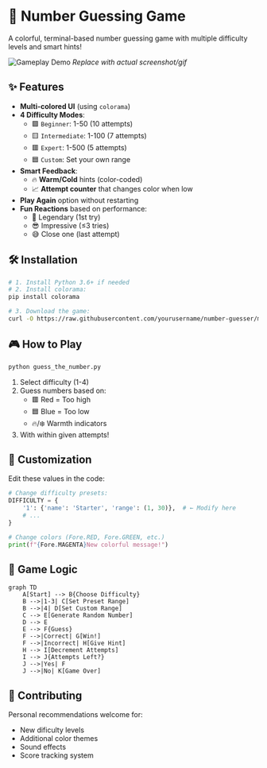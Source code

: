 # 🔢 Number Guessing Game

A colorful, terminal-based number guessing game with multiple difficulty levels and smart hints!

![Gameplay Demo](demo.gif) *Replace with actual screenshot/gif*

## ✨ Features
- **Multi-colored UI** (using `colorama`)
- **4 Difficulty Modes**:
  - 🟩 `Beginner`: 1-50 (10 attempts)
  - 🟨 `Intermediate`: 1-100 (7 attempts)
  - 🟥 `Expert`: 1-500 (5 attempts)
  - 🟦 `Custom`: Set your own range
- **Smart Feedback**:
  - 🔥 **Warm/Cold** hints (color-coded)
  - 📈 **Attempt counter** that changes color when low
- **Play Again** option without restarting
- **Fun Reactions** based on performance:
  - 🤯 Legendary (1st try)
  - 😎 Impressive (≤3 tries)
  - 😅 Close one (last attempt)

## 🛠️ Installation
```bash
# 1. Install Python 3.6+ if needed
# 2. Install colorama:
pip install colorama

# 3. Download the game:
curl -O https://raw.githubusercontent.com/yourusername/number-guesser/main/guess_the_number.py
```
## 🎮 How to Play
```bash
python guess_the_number.py
```
1. Select difficulty (1-4)
2. Guess numbers based on:
   - 🟥 Red = Too high
   - 🟦 Blue = Too low
   - 🔥/❄️ Warmth indicators
3. With within given attempts!

## 🎨 Customization
Edit these values in the code:
```python
# Change difficulty presets:
DIFFICULTY = {
    '1': {'name': 'Starter', 'range': (1, 30)},  # ← Modify here
    # ...
}

# Change colors (Fore.RED, Fore.GREEN, etc.)
print(f"{Fore.MAGENTA}New colorful message!")
```

## 📜 Game Logic

```mermaid
graph TD
    A[Start] --> B{Choose Difficulty}
    B -->|1-3| C[Set Preset Range]
    B -->|4| D[Set Custom Range]
    C --> E[Generate Random Number]
    D --> E
    E --> F{Guess}
    F -->|Correct| G[Win!]
    F -->|Incorrect| H[Give Hint]
    H --> I[Decrement Attempts]
    I --> J{Attempts Left?}
    J -->|Yes| F
    J -->|No| K[Game Over]
```

## 🤝 Contributing
Personal recommendations welcome for:
- New dificulty levels
- Additional color themes
- Sound effects
- Score tracking system

